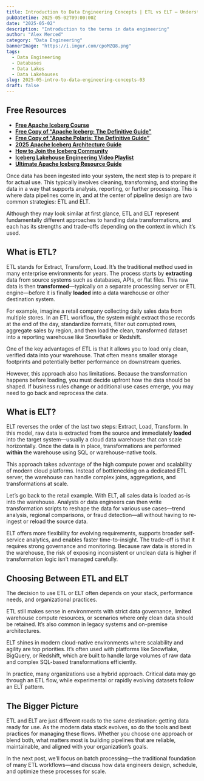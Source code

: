 ```yaml
---
title: Introduction to Data Engineering Concepts | ETL vs ELT – Understanding Data Pipelines
pubDatetime: 2025-05-02T09:00:00Z
date: "2025-05-02"
description: "Introduction to the terms in data engineering"
author: "Alex Merced"
category: "Data Engineering"
bannerImage: "https://i.imgur.com/cpoMZQ8.png"
tags:
  - Data Engineering
  - Databases
  - Data Lakes
  - Data Lakehouses
slug: 2025-05-intro-to-data-engineering-concepts-03
draft: false
---
```


## Free Resources  
- **[Free Apache Iceberg Course](https://hello.dremio.com/webcast-an-apache-iceberg-lakehouse-crash-course-reg.html?utm_source=ev_external_blog&utm_medium=influencer&utm_campaign=intro_to_de&utm_content=alexmerced&utm_term=external_blog)**  
- **[Free Copy of “Apache Iceberg: The Definitive Guide”](https://hello.dremio.com/wp-apache-iceberg-the-definitive-guide-reg.html?utm_source=ev_external_blog&utm_medium=influencer&utm_campaign=intro_to_de&utm_content=alexmerced&utm_term=external_blog)**  
- **[Free Copy of “Apache Polaris: The Definitive Guide”](https://hello.dremio.com/wp-apache-polaris-guide-reg.html?utm_source=ev_external_blog&utm_medium=influencer&utm_campaign=intro_to_de&utm_content=alexmerced&utm_term=external_blog)**  
- **[2025 Apache Iceberg Architecture Guide](https://medium.com/data-engineering-with-dremio/2025-guide-to-architecting-an-iceberg-lakehouse-9b19ed42c9de)**  
- **[How to Join the Iceberg Community](https://medium.alexmerced.blog/guide-to-finding-apache-iceberg-events-near-you-and-being-part-of-the-greater-iceberg-community-0c38ae785ddb)**  
- **[Iceberg Lakehouse Engineering Video Playlist](https://youtube.com/playlist?list=PLsLAVBjQJO0p0Yq1fLkoHvt2lEJj5pcYe&si=WTSnqjXZv6Glkc3y)**  
- **[Ultimate Apache Iceberg Resource Guide](https://medium.com/data-engineering-with-dremio/ultimate-directory-of-apache-iceberg-resources-e3e02efac62e)** 

Once data has been ingested into your system, the next step is to prepare it for actual use. This typically involves cleaning, transforming, and storing the data in a way that supports analysis, reporting, or further processing. This is where data pipelines come in, and at the center of pipeline design are two common strategies: ETL and ELT.

Although they may look similar at first glance, ETL and ELT represent fundamentally different approaches to handling data transformations, and each has its strengths and trade-offs depending on the context in which it’s used.

## What is ETL?

ETL stands for Extract, Transform, Load. It’s the traditional method used in many enterprise environments for years. The process starts by **extracting** data from source systems such as databases, APIs, or flat files. This raw data is then **transformed**—typically on a separate processing server or ETL engine—before it is finally **loaded** into a data warehouse or other destination system.

For example, imagine a retail company collecting daily sales data from multiple stores. In an ETL workflow, the system might extract those records at the end of the day, standardize formats, filter out corrupted rows, aggregate sales by region, and then load the clean, transformed dataset into a reporting warehouse like Snowflake or Redshift.

One of the key advantages of ETL is that it allows you to load only clean, verified data into your warehouse. That often means smaller storage footprints and potentially better performance on downstream queries.

However, this approach also has limitations. Because the transformation happens before loading, you must decide upfront how the data should be shaped. If business rules change or additional use cases emerge, you may need to go back and reprocess the data.

## What is ELT?

ELT reverses the order of the last two steps: Extract, Load, Transform. In this model, raw data is extracted from the source and immediately **loaded** into the target system—usually a cloud data warehouse that can scale horizontally. Once the data is in place, transformations are performed **within** the warehouse using SQL or warehouse-native tools.

This approach takes advantage of the high compute power and scalability of modern cloud platforms. Instead of bottlenecking on a dedicated ETL server, the warehouse can handle complex joins, aggregations, and transformations at scale.

Let’s go back to the retail example. With ELT, all sales data is loaded as-is into the warehouse. Analysts or data engineers can then write transformation scripts to reshape the data for various use cases—trend analysis, regional comparisons, or fraud detection—all without having to re-ingest or reload the source data.

ELT offers more flexibility for evolving requirements, supports broader self-service analytics, and enables faster time-to-insight. The trade-off is that it requires strong governance and monitoring. Because raw data is stored in the warehouse, the risk of exposing inconsistent or unclean data is higher if transformation logic isn’t managed carefully.

## Choosing Between ETL and ELT

The decision to use ETL or ELT often depends on your stack, performance needs, and organizational practices.

ETL still makes sense in environments with strict data governance, limited warehouse compute resources, or scenarios where only clean data should be retained. It’s also common in legacy systems and on-premise architectures.

ELT shines in modern cloud-native environments where scalability and agility are top priorities. It’s often used with platforms like Snowflake, BigQuery, or Redshift, which are built to handle large volumes of raw data and complex SQL-based transformations efficiently.

In practice, many organizations use a hybrid approach. Critical data may go through an ETL flow, while experimental or rapidly evolving datasets follow an ELT pattern.

## The Bigger Picture

ETL and ELT are just different roads to the same destination: getting data ready for use. As the modern data stack evolves, so do the tools and best practices for managing these flows. Whether you choose one approach or blend both, what matters most is building pipelines that are reliable, maintainable, and aligned with your organization’s goals.

In the next post, we’ll focus on batch processing—the traditional foundation of many ETL workflows—and discuss how data engineers design, schedule, and optimize these processes for scale.
